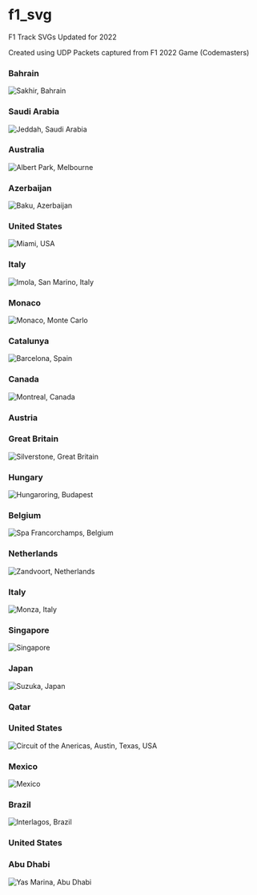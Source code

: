 # f1_svg

F1 Track SVGs
Updated for 2022


Created using UDP Packets captured from F1 2022 Game (Codemasters)

### Bahrain
![Sakhir, Bahrain](Bahrain.svg "Sakhir Bahrain SVG")

### Saudi Arabia
![Jeddah, Saudi Arabia](Jeddah.svg "Jeddah Saudi Arabia SVG")

### Australia
![Albert Park, Melbourne](Melbourne.svg "Australia Albert Park Melbourne SVG")

### Azerbaijan
![Baku, Azerbaijan](Baku.svg "Baku Azerbaijan SVG")

### United States
![Miami, USA](Miami.svg "Miami United States SVG")

### Italy
![Imola, San Marino, Italy](Imola.svg "San Marino Emilia-Romagna Italy SVG")

### Monaco
![Monaco, Monte Carlo](Monaco.svg "Monte Carlo SVG")

### Catalunya
![Barcelona, Spain](Catalunya.svg "Catalunya Barcelona SVG")

### Canada
![Montreal, Canada](Montreal.svg "Montreal Canada SVG")

### Austria

### Great Britain
![Silverstone, Great Britain](Silverstone.svg "Silverstone Great Britain SVG")

### Hungary
![Hungaroring, Budapest](Hungaroring.svg "Hungaroring Budapest Hungary SVG")

### Belgium
![Spa Francorchamps, Belgium](Spa.svg "Spa-Francorchanps Belgium SVG")

### Netherlands
![Zandvoort, Netherlands](Zandvoort.svg "Zandvoort Netherlands SVG")

### Italy
![Monza, Italy](Monza.svg "Monza Italy SVG")

### Singapore
![Singapore](Singapore.svg "Singapore SVG")

### Japan
![Suzuka, Japan](Suzuka.svg "Suzuka Japan SVG")

### Qatar


### United States
![Circuit of the Anericas, Austin, Texas, USA](Texas.svg "Circuit of the Americas COTA Austin Texas United States SVG") 

### Mexico
![Mexico](Mexico.svg "Mexico SVG")

### Brazil
![Interlagos, Brazil](Brazil.svg "Interlagos Brazil SVG")

### United States


### Abu Dhabi
![Yas Marina, Abu Dhabi](Abu%20Dhabi.svg "Yas Marina Abu Dhabi SVG")
